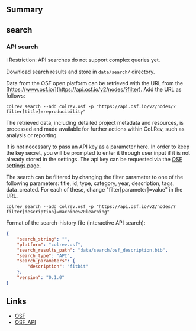 ## Summary

## search

### API search

ℹ️ Restriction: API searches do not support complex queries yet.

Download search results and store in `data/search/` directory.

Data from the OSF open platform can be retrieved with the URL from the [https://www.osf.io/](https://api.osf.io/v2/nodes/?filter). Add the URL as follows:

```
colrev search --add colrev.osf -p "https://api.osf.io/v2/nodes/?filter[title]=reproducibility"
```

The retrieved data, including detailed project metadata and resources, is processed and made available for further actions within CoLRev, such as analysis or reporting.

It is not necessary to pass an API key as a parameter here. In order to keep the key secret, you will be prompted to enter it through user input if it is not already stored in the settings. The api key can be requested via the [OSF settings page](https://accounts.osf.io/login?service=https://osf.io/settings/tokens/).

The search can be filtered by changing the filter parameter to one of the following parameters: title, id, type, category, year, description, tags, data_created. For each of these, change "filter[parameter]=value" in the URL.

```
colrev search --add colrev.osf -p "https://api.osf.io/v2/nodes/?filter[description]=machine%20learning"
```

Format of the search-history file (interactive API search):

```json
{
    "search_string": "",
    "platform": "colrev.osf",
    "search_results_path": "data/search/osf_description.bib",
    "search_type": "API",
    "search_parameters": {
        "description": "fitbit"
    },
    "version": "0.1.0"
}
```

## Links

- [OSF](https://osf.io/)
- [OSF_API](https://developer.osf.io/)
